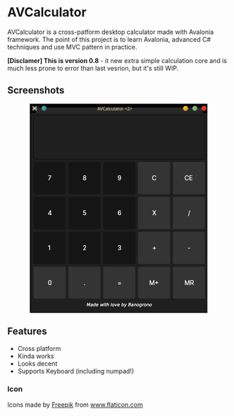 
# AVCalculator

AVCalculator is a cross-patform desktop calculator made with Avalonia framework.
The point of this project is to learn Avalonia, advanced C# techniques and use MVC
pattern in practice. 

**[Disclamer] This is version 0.8** - it new extra simple calculation core and is much less prone to error than last vesrion, but it's still WIP.  


## Screenshots

<p align="center">
    <img align="center" src="AVCalc1.png"></img>
</p>
  
## Features

- Cross platform
- Kinda works
- Looks decent 
- Supports Keyboard (including numpad!)

### Icon 
<div>Icons made by <a href="https://www.freepik.com" title="Freepik">Freepik</a> from <a href="https://www.flaticon.com/" title="Flaticon">www.flaticon.com</a></div>

  
